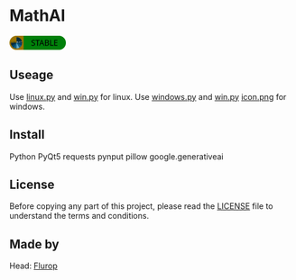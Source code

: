 # MathAI

[<img alt="Status" src="https://raw.githubusercontent.com/Orbinuity/.github/main/status/stable.png" width="100" height="25">](https://orbinuity.github.io/statusIcons)

## Useage

Use [linux.py](./linux.py) and [win.py](./win.py) for linux.
Use [windows.py](./windows.py) and [win.py](./win.py) [icon.png](./icon.png) for windows.

## Install

Python
PyQt5
requests
pynput
pillow
google.generativeai

## License

Before copying any part of this project, please read the [LICENSE](./LICENSE) file to understand the terms and conditions.

## Made by

Head: [Flurop](https://github.com/Flurop)